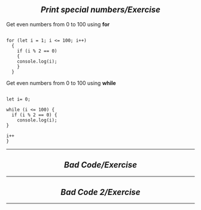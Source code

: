 *<center> <h2> Print special numbers/Exercise </h2> </center>*


Get even numbers from 0 to 100 using **for**

```assembly

for (let i = 1; i <= 100; i++) 
  {
    if (i % 2 == 0)
    { 
    console.log(i);
    }
  }
  ```

Get even numbers from 0 to 100 using **while**

```assembly

let i= 0;

while (i <= 100) {
  if (i % 2 == 0) {
    console.log(i);
}

i++
}
  ```



---

*<center> <h2> Bad Code/Exercise </h2> </center>*

---

*<center> <h2> Bad Code 2/Exercise </h2> </center>*

---